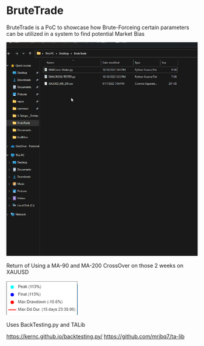 # BruteTrade

BruteTrade is a PoC to showcase how Brute-Forceing certain parameters can be utilized in a system to find potential Market Bias


![](Misc/BT-Demo.gif)

Return of Using a MA-90 and MA-200 CrossOver on those 2 weeks on XAUUSD

![](Misc/results.png)


Uses BackTesting.py and TALib

https://kernc.github.io/backtesting.py/
https://github.com/mrjbq7/ta-lib
